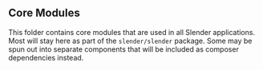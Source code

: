 ## Core Modules

This folder contains core modules that are used in all Slender applications.
Most will stay here as part of the `slender/slender` package. Some may be
spun out into separate components that will be included as composer dependencies
instead.